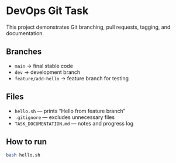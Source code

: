 # DevOps Git Task

This project demonstrates Git branching, pull requests, tagging, and documentation.

## Branches
- `main` → final stable code  
- `dev` → development branch  
- `feature/add-hello` → feature branch for testing

## Files
- `hello.sh` — prints “Hello from feature branch”  
- `.gitignore` — excludes unnecessary files  
- `TASK_DOCUMENTATION.md` — notes and progress log

## How to run
```bash
bash hello.sh
